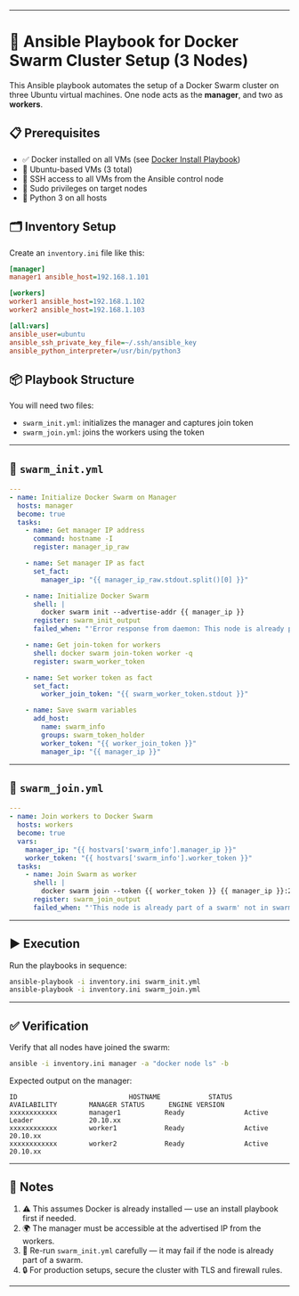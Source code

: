 
---

# 🐳 Ansible Playbook for Docker Swarm Cluster Setup (3 Nodes)

This Ansible playbook automates the setup of a Docker Swarm cluster on three Ubuntu virtual machines. One node acts as the **manager**, and two as **workers**.

## 📋 Prerequisites

- ✅ Docker installed on all VMs (see [Docker Install Playbook](#))
- 🐧 Ubuntu-based VMs (3 total)
- 🔐 SSH access to all VMs from the Ansible control node
- 🔧 Sudo privileges on target nodes
- 🐍 Python 3 on all hosts

## 🗂️ Inventory Setup

Create an `inventory.ini` file like this:

```ini
[manager]
manager1 ansible_host=192.168.1.101

[workers]
worker1 ansible_host=192.168.1.102
worker2 ansible_host=192.168.1.103

[all:vars]
ansible_user=ubuntu
ansible_ssh_private_key_file=~/.ssh/ansible_key
ansible_python_interpreter=/usr/bin/python3
```

## 📦 Playbook Structure

You will need two files:

- `swarm_init.yml`: initializes the manager and captures join token
- `swarm_join.yml`: joins the workers using the token

---

## 🚀 `swarm_init.yml`

```yaml
---
- name: Initialize Docker Swarm on Manager
  hosts: manager
  become: true
  tasks:
    - name: Get manager IP address
      command: hostname -I
      register: manager_ip_raw

    - name: Set manager IP as fact
      set_fact:
        manager_ip: "{{ manager_ip_raw.stdout.split()[0] }}"

    - name: Initialize Docker Swarm
      shell: |
        docker swarm init --advertise-addr {{ manager_ip }}
      register: swarm_init_output
      failed_when: "'Error response from daemon: This node is already part of a swarm' not in swarm_init_output.stderr"

    - name: Get join-token for workers
      shell: docker swarm join-token worker -q
      register: swarm_worker_token

    - name: Set worker token as fact
      set_fact:
        worker_join_token: "{{ swarm_worker_token.stdout }}"

    - name: Save swarm variables
      add_host:
        name: swarm_info
        groups: swarm_token_holder
        worker_token: "{{ worker_join_token }}"
        manager_ip: "{{ manager_ip }}"
```

---

## 🔗 `swarm_join.yml`

```yaml
---
- name: Join workers to Docker Swarm
  hosts: workers
  become: true
  vars:
    manager_ip: "{{ hostvars['swarm_info'].manager_ip }}"
    worker_token: "{{ hostvars['swarm_info'].worker_token }}"
  tasks:
    - name: Join Swarm as worker
      shell: |
        docker swarm join --token {{ worker_token }} {{ manager_ip }}:2377
      register: swarm_join_output
      failed_when: "'This node is already part of a swarm' not in swarm_join_output.stderr"
```

---

## ▶️ Execution

Run the playbooks in sequence:

```bash
ansible-playbook -i inventory.ini swarm_init.yml
ansible-playbook -i inventory.ini swarm_join.yml
```

---

## ✅ Verification

Verify that all nodes have joined the swarm:

```bash
ansible -i inventory.ini manager -a "docker node ls" -b
```

Expected output on the manager:

```
ID                            HOSTNAME            STATUS              AVAILABILITY        MANAGER STATUS      ENGINE VERSION
xxxxxxxxxxxx        manager1           Ready               Active              Leader              20.10.xx
xxxxxxxxxxxx        worker1            Ready               Active                                  20.10.xx
xxxxxxxxxxxx        worker2            Ready               Active                                  20.10.xx
```

---

## 📝 Notes

1. ⚠️ This assumes Docker is already installed — use an install playbook first if needed.  
2. 🌍 The manager must be accessible at the advertised IP from the workers.  
3. 🔁 Re-run `swarm_init.yml` carefully — it may fail if the node is already part of a swarm.  
4. 🔒 For production setups, secure the cluster with TLS and firewall rules.

---

